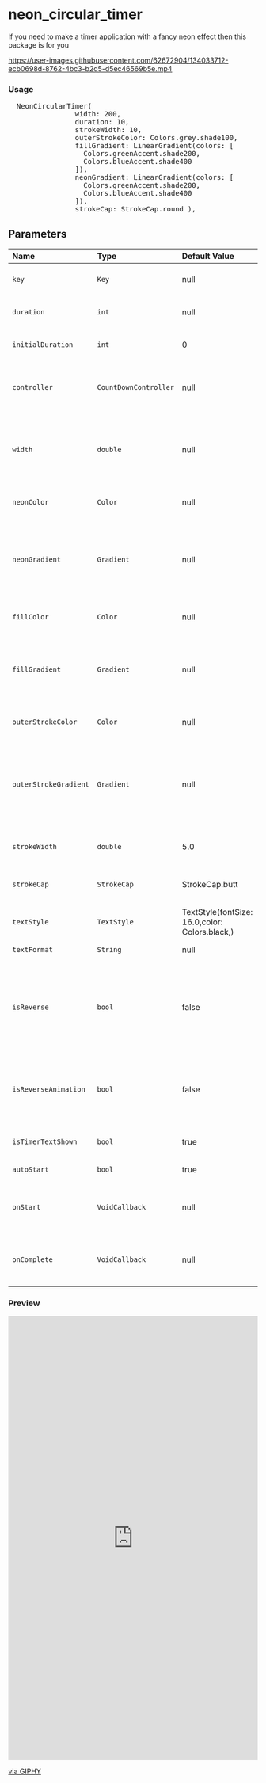 # neon_circular_timer

If you need to make a timer application with a fancy neon effect then this package is for you



https://user-images.githubusercontent.com/62672904/134033712-ecb0698d-8762-4bc3-b2d5-d5ec46569b5e.mp4


### Usage

<pre>
  NeonCircularTimer(
                width: 200,
                duration: 10,
                strokeWidth: 10,
                outerStrokeColor: Colors.grey.shade100,
                fillGradient: LinearGradient(colors: [
                  Colors.greenAccent.shade200,
                  Colors.blueAccent.shade400
                ]),
                neonGradient: LinearGradient(colors: [
                  Colors.greenAccent.shade200,
                  Colors.blueAccent.shade400
                ]),
                strokeCap: StrokeCap.round ),
</pre>

## Parameters
|Name|Type|Default Value|Description
|:-------------|:----------|:--------|:------------|
|`key`|`Key`|null|*Key for Countdown Timer.*|
|`duration`|`int`|null|*Countdown duration in Seconds.*|
|`initialDuration`|`int`|0|*Countdown initial elapsed Duration in Seconds.*|
|`controller`|`CountDownController`|null|*Controls (i.e Start, Pause, Resume, Restart) the Countdown Timer.*|
|`width`|`double`|null|*Width of the rectangle that surrounds the circle ( Diameter of the Countdown Timer).*|
|`neonColor`|`Color`|null|*neon Color for Countdown Widget.*|
|`neonGradient`|`Gradient`|null|*neon Gradient for Countdown Widget. Note that ringColor will not be effective if gradient is provided.*|
|`fillColor`|`Color`|null|*Filling Color for Countdown Widget.*|
|`fillGradient`|`Gradient`|null|*Filling Gradient for Countdown Widget. Note that fillColor will not be effective if gradient is provided.*|
|`outerStrokeColor`|`Color`|null|*border Color for Countdown Widget.*|
|`outerStrokeGradient`|`Gradient`|null|*border Gradient for Countdown Widget. Note that backgroundColor will not be effective if gradient is provided.*|
|`strokeWidth`|`double`|5.0|*Border Thickness of the Countdown Ring.*|
|`strokeCap`|`StrokeCap`|StrokeCap.butt|*Begin and end contours with a flat edge and no extension.*|
|`textStyle`|`TextStyle`|TextStyle(fontSize: 16.0,color: Colors.black,)|*Text Style for Countdown Text.*|
|`textFormat`|`String`|null|*Format for the Countdown Text.*|
|`isReverse`|`bool`|false|*Handles Countdown Timer (true for Reverse Countdown (max to 0), false for Forward Countdown (0 to max)).*|
|`isReverseAnimation`|`bool`|false|*Handles Animation Direction (true for Reverse Animation, false for Forward Animation).*|
|`isTimerTextShown`|`bool`|true|*Handles visibility of the Countdown Text.*|
|`autoStart`|`bool`|true|*Handles the timer start.*|
|`onStart`|`VoidCallback`|null|*This Callback will execute when the Countdown Starts.*|
|`onComplete`|`VoidCallback`|null|*This Callback will execute when the Countdown Ends.*|

### Preview

<div style="width:100%;height:0;padding-bottom:178%;position:relative;"><iframe src="https://giphy.com/embed/MqRrJ8g2wjq15vaVil" width="100%" height="100%" style="position:absolute" frameBorder="0" class="giphy-embed" allowFullScreen></iframe></div><p><a href="https://giphy.com/gifs/MqRrJ8g2wjq15vaVil">via GIPHY</a></p>


